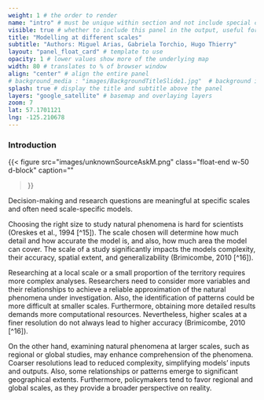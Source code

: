 ```yaml
---
weight: 1 # the order to render
name: "intro" # must be unique within section and not include special characters
visible: true # whether to include this panel in the output, useful for testing
title: "Modelling at different scales"
subtitle: "Authors: Miguel Arias, Gabriela Torchio, Hugo Thierry"
layout: "panel_float_card" # template to use
opacity: 1 # lower values show more of the underlying map
width: 80 # translates to % of browser window
align: "center" # align the entire panel
# background_media : "images/BackgroundTitleSlide1.jpg"  # background image rendered behind the panel, covering map
splash: true # display the title and subtitle above the panel
layers: "google_satellite" # basemap and overlaying layers
zoom: 7
lat: 57.1701121
lng: -125.210678
---
```

### Introduction

{{< figure src="images/unknownSourceAskM.png" 
class="float-end w-50 d-block" 
caption="" 
>}}

Decision-making and research questions are meaningful at specific scales and often need scale-specific models. 



Choosing the right size to study natural phenomena is hard for scientists (Oreskes et al., 1994 [^15]). The scale chosen will determine how much detail and how accurate the model is, and also, how much area the model can cover. The scale of a study significantly impacts the models complexity, their accuracy, spatial extent, and generalizability (Brimicombe, 2010 [^16]).

Researching at a local scale or a small proportion of the territory requires more complex analyses. Researchers need to consider more variables and their relationships to achieve a reliable approximation of the natural phenomena under investigation. Also, the identification of patterns could be more difficult at smaller scales. Furthermore, obtaining more detailed results demands more computational resources. Nevertheless, higher scales at a finer resolution do not always lead to higher accuracy (Brimicombe, 2010 [^16]).

On the other hand, examining natural phenomena at larger scales, such as regional or global studies, may enhance comprehension of the phenomena. Coarser resolutions lead to reduced complexity, simplifying models’ inputs and outputs. Also, some relationships or patterns emerge to significant geographical extents. Furthermore, policymakers tend to favor regional and global scales, as they provide a broader perspective on reality.

